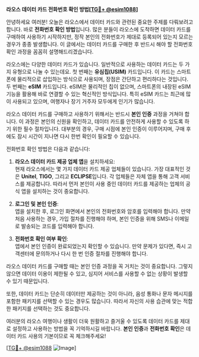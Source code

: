 **라오스 데이터 카드 전화번호 확인 방법[[TG💪+ @esim1088](https://t.me/s/esim1088)]**

안녕하세요 여러분! 오늘은 라오스에서 데이터 카드와 관련된 중요한 주제를 다뤄보려고 합니다. 바로 **전화번호 확인 방법**입니다. 많은 분들이 라오스에 도착하면 데이터 카드를 구매하여 사용하기 시작하지만, 정작 본인의 전화번호가 제대로 등록되어 있는지 모르는 경우가 종종 발생합니다. 이 글에서는 데이터 카드를 구매한 후 반드시 해야 할 전화번호 확인 과정을 꼼꼼히 설명해드리겠습니다.

라오스에는 다양한 데이터 카드가 있습니다. 일반적으로 사용하는 데이터 카드는 두 가지 유형으로 나눌 수 있는데요. 첫 번째는 **유심칩(USIM)** 카드입니다. 이 카드는 스마트폰에 물리적으로 삽입하는 방식으로 사용되며, 장점은 간단하고 편리하다는 것입니다. 두 번째는 **eSIM** 카드입니다. eSIM은 물리적인 칩이 없으며, 스마트폰의 내장된 eSIM 기능을 활용해 바로 연결할 수 있는 혁신적인 방식입니다. 특히 eSIM 카드는 최근에 많이 사용되고 있으며, 여행자나 장기 거주자 모두에게 인기가 많습니다.

라오스 데이터 카드를 구매하고 사용하기 위해서는 반드시 **본인 인증** 과정을 거쳐야 합니다. 이 과정은 본인의 신원을 확인하고, 데이터 카드를 안전하게 사용할 수 있도록 하기 위한 필수 절차입니다. 대부분의 경우, 구매 시점에 본인 인증이 이루어지며, 구매 후에도 잠시 시간이 지나면 다시 한번 확인이 필요할 수 있습니다.

전화번호 확인 방법은 다음과 같습니다:

1. **라오스 데이터 카드 제공 업체 앱**을 설치하세요:  
   현재 라오스에서는 몇 가지 데이터 카드 제공 업체들이 있습니다. 가장 대표적인 것은 **Unitel**, **TIGO**, 그리고 **ECLIPSE**입니다. 각 업체들은 자체 앱을 통해 고객 서비스를 제공합니다. 따라서 먼저 본인이 사용 중인 데이터 카드를 제공하는 업체의 공식 앱을 설치하는 것이 중요합니다.

2. **로그인 및 본인 인증**:  
   앱을 설치한 후, 로그인 화면에서 본인의 전화번호와 암호를 입력해야 합니다. 만약 처음 사용하는 경우, 가입 절차를 진행해야 하며, 본인 인증을 위해 SMS나 이메일로 발송되는 코드를 입력해야 합니다.

3. **전화번호 확인 여부 확인**:  
   앱에서 본인 인증이 완료되었는지 확인할 수 있습니다. 만약 문제가 있다면, 즉시 고객센터에 문의하거나 다시 한 번 인증 절차를 진행해야 합니다.

라오스 데이터 카드를 구매할 때는 본인 인증 과정을 꼭 거치는 것이 중요합니다. 그렇지 않으면 데이터 이용이 제한될 수 있고, 심지어 서비스를 사용할 수 없는 상황이 발생할 수 있기 때문입니다.

또한, 데이터 카드는 단순히 데이터만 제공하는 것이 아니라, 음성 통화나 문자 메시지를 포함한 패키지를 선택할 수 있는 경우도 많습니다. 따라서 자신의 사용 습관에 맞는 적합한 패키지를 선택하는 것도 중요합니다.

여러분의 라오스 여행이나 생활이 더욱 원활하고 즐거울 수 있도록 데이터 카드를 제대로 설정하고 사용하는 방법을 꼭 기억하시길 바랍니다. **본인 인증**과 **전화번호 확인**은 데이터 카드 사용의 기본이므로 꼭 체크해주세요!

[[TG💪+ @esim1088](https://t.me/s/esim1088) ![Image](https://i.postimg.cc/Y0z9fWf4/image.png)]